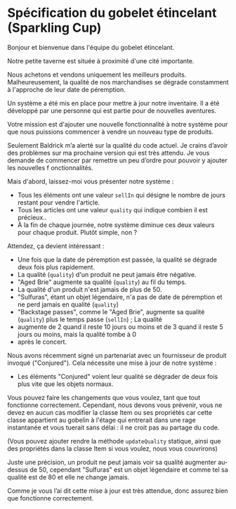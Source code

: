 # Spécification du gobelet étincelant (Sparkling Cup)

Bonjour et bienvenue dans l'équipe du gobelet étincelant.

Notre petite taverne est située à proximité d'une cité importante.

Nous achetons et vendons uniquement les meilleurs produits. Malheureusement, la qualité de nos marchandises se dégrade constamment à l'approche de leur date de péremption.

Un système a été mis en place pour mettre à jour notre inventaire. Il a été développé par une personne qui est partie 
pour de nouvelles aventures.

Votre mission est d'ajouter une nouvelle fonctionnalité à notre système pour que nous puissions commencer à vendre un 
nouveau type de produits.

Seulement Baldrick m’a alerté sur la qualité du code actuel. Je crains d’avoir des problèmes sur ma prochaine version 
qui est très attendu. Je vous demande de commencer par remettre un peu d’ordre pour pouvoir y ajouter les nouvelles f
onctionnalités. 

Mais d'abord, laissez-moi vous présenter notre système :

* Tous les éléments ont une valeur `sellIn` qui désigne le nombre de jours restant pour vendre l'article.
* Tous les articles ont une valeur `quality` qui indique combien il est précieux..
* À la fin de chaque journée, notre système diminue ces deux valeurs pour chaque produit.
Plutôt simple, non ?

Attendez, ça devient intéressant :

* Une fois que la date de péremption est passée, la qualité se dégrade deux fois plus rapidement.
* La qualité (`quality`) d'un produit ne peut jamais être négative.
* "Aged Brie" augmente sa qualité (`quality`) au fil du temps.
* La qualité d'un produit n'est jamais de plus de 50.
* "Sulfuras", étant un objet légendaire, n'a pas de date de péremption et ne perd jamais en qualité (`quality`)
* "Backstage passes", comme le "Aged Brie", augmente sa qualité (`quality`) plus le temps passe (`sellIn`) ; La qualité 
* augmente de 2 quand il reste 10 jours ou moins et de 3 quand il reste 5 jours ou moins, mais la qualité tombe à 0 
* après le concert. 
 
Nous avons récemment signé un partenariat avec un fournisseur de produit invoqué ("Conjured"). Cela nécessite une mise à
jour de notre système :
* Les éléments "Conjured" voient leur qualité se dégrader de deux fois plus vite que les objets normaux. 

Vous pouvez faire les changements que vous voulez, tant que tout fonctionne correctement. Cependant, nous devons vous 
prévenir, vous ne devez en aucun cas modifier la classe Item ou ses propriétés car cette classe appartient au gobelin à 
l'étage qui entrerait dans une rage instantanée et vous tuerait sans délai : il ne croit pas au partage du code. 

(Vous pouvez ajouter rendre la méthode `updateQuality` statique, ainsi que des propriétés dans la classe Item si vous 
voulez, nous vous couvrirons)

Juste une précision, un produit ne peut jamais voir sa qualité augmenter au-dessus de 50, cependant "Sulfuras" est un 
objet légendaire et comme tel sa qualité est de 80 et elle ne change jamais.

Comme je vous l’ai dit cette mise à jour est très attendue, donc assurez bien que fonctionne correctement. 
